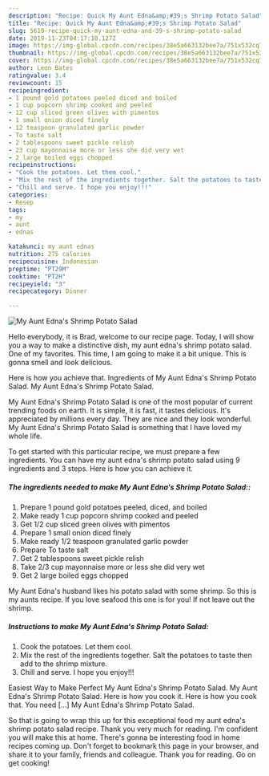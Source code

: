 ```yaml
---
description: "Recipe: Quick My Aunt Edna&amp;#39;s Shrimp Potato Salad"
title: "Recipe: Quick My Aunt Edna&amp;#39;s Shrimp Potato Salad"
slug: 5619-recipe-quick-my-aunt-edna-and-39-s-shrimp-potato-salad
date: 2019-11-23T04:17:10.127Z
image: https://img-global.cpcdn.com/recipes/38e5a663132bee7a/751x532cq70/my-aunt-ednas-shrimp-potato-salad-recipe-main-photo.jpg
thumbnail: https://img-global.cpcdn.com/recipes/38e5a663132bee7a/751x532cq70/my-aunt-ednas-shrimp-potato-salad-recipe-main-photo.jpg
cover: https://img-global.cpcdn.com/recipes/38e5a663132bee7a/751x532cq70/my-aunt-ednas-shrimp-potato-salad-recipe-main-photo.jpg
author: Leon Bates
ratingvalue: 3.4
reviewcount: 15
recipeingredient:
- 1 pound gold potatoes peeled diced and boiled
- 1 cup popcorn shrimp cooked and peeled
- 12 cup sliced green olives with pimentos
- 1 small onion diced finely
- 12 teaspoon granulated garlic powder
- To taste salt
- 2 tablespoons sweet pickle relish
- 23 cup mayonnaise more or less she did very wet
- 2 large boiled eggs chopped
recipeinstructions:
- "Cook the potatoes. Let them cool."
- "Mix the rest of the ingredients together. Salt the potatoes to taste then add to the shrimp mixture."
- "Chill and serve. I hope you enjoy!!!"
categories:
- Resep
tags:
- my
- aunt
- ednas

katakunci: my aunt ednas
nutrition: 275 calories
recipecuisine: Indonesian
preptime: "PT29M"
cooktime: "PT2H"
recipeyield: "3"
recipecategory: Dinner

---
```



![My Aunt Edna&#39;s Shrimp Potato Salad](https://img-global.cpcdn.com/recipes/38e5a663132bee7a/751x532cq70/my-aunt-ednas-shrimp-potato-salad-recipe-main-photo.jpg)

Hello everybody, it is Brad, welcome to our recipe page. Today, I will show you a way to make a distinctive dish, my aunt edna&#39;s shrimp potato salad. One of my favorites. This time, I am going to make it a bit unique. This is gonna smell and look delicious.

Here is how you achieve that. Ingredients of My Aunt Edna&#39;s Shrimp Potato Salad. My Aunt Edna&#39;s Shrimp Potato Salad.

My Aunt Edna&#39;s Shrimp Potato Salad is one of the most popular of current trending foods on earth. It is simple, it is fast, it tastes delicious. It's appreciated by millions every day. They are nice and they look wonderful. My Aunt Edna&#39;s Shrimp Potato Salad is something that I have loved my whole life.


To get started with this particular recipe, we must prepare a few ingredients. You can have my aunt edna&#39;s shrimp potato salad using 9 ingredients and 3 steps. Here is how you can achieve it.

##### The ingredients needed to make My Aunt Edna&#39;s Shrimp Potato Salad::

1. Prepare 1 pound gold potatoes peeled, diced, and boiled
1. Make ready 1 cup popcorn shrimp cooked and peeled
1. Get 1/2 cup sliced green olives with pimentos
1. Prepare 1 small onion diced finely
1. Make ready 1/2 teaspoon granulated garlic powder
1. Prepare To taste salt
1. Get 2 tablespoons sweet pickle relish
1. Take 2/3 cup mayonnaise more or less she did very wet
1. Get 2 large boiled eggs chopped


My Aunt Edna&#39;s husband likes his potato salad with some shrimp. So this is my aunts recipe. If you love seafood this one is for you! If not leave out the shrimp. 

##### Instructions to make My Aunt Edna&#39;s Shrimp Potato Salad:

1. Cook the potatoes. Let them cool.
1. Mix the rest of the ingredients together. Salt the potatoes to taste then add to the shrimp mixture.
1. Chill and serve. I hope you enjoy!!!


Easiest Way to Make Perfect My Aunt Edna&#39;s Shrimp Potato Salad. My Aunt Edna&#39;s Shrimp Potato Salad. Here is how you cook it. Here is how you cook that. You need […] My Aunt Edna&#39;s Shrimp Potato Salad. 

So that is going to wrap this up for this exceptional food my aunt edna&#39;s shrimp potato salad recipe. Thank you very much for reading. I'm confident you will make this at home. There's gonna be interesting food in home recipes coming up. Don't forget to bookmark this page in your browser, and share it to your family, friends and colleague. Thank you for reading. Go on get cooking!
